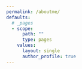 ```yaml
---
permalink: /aboutme/
defaults:
  # _pages
  - scope:
      path: ""
      type: pages
    values:
      layout: single
      author_profile: true
---
```

